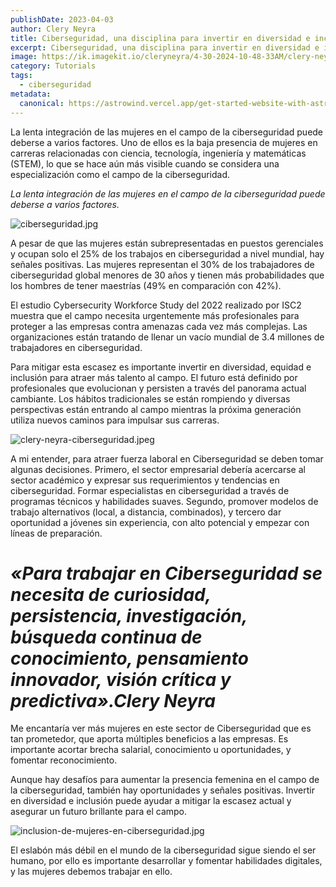 ```yaml
---
publishDate: 2023-04-03
author: Clery Neyra
title: Ciberseguridad, una disciplina para invertir en diversidad e inclusión
excerpt: Ciberseguridad, una disciplina para invertir en diversidad e inclusión
image: https://ik.imagekit.io/cleryneyra/4-30-2024-10-48-33AM/clery-neyra-ciberseguridad_z_GO0Ag3M.jpg
category: Tutorials
tags: 
  - ciberseguridad
metadata:
  canonical: https://astrowind.vercel.app/get-started-website-with-astro-tailwind-css
---
```


La lenta integración de las mujeres en el campo de la ciberseguridad puede deberse a varios factores. Uno de ellos es la baja presencia de mujeres en carreras relacionadas con ciencia, tecnología, ingeniería y matemáticas (STEM), lo que se hace aún más visible cuando se considera una especialización como el campo de la ciberseguridad.


_La lenta integración de las mujeres en el campo de la ciberseguridad puede deberse a varios factores._


![ciberseguridad.jpg](https://ik.imagekit.io/cleryneyra/4-30-2024-10-48-33AM/ciberseguridad__TPfBPH5L.jpg)


A pesar de que las mujeres están subrepresentadas en puestos gerenciales y ocupan solo el 25% de los trabajos en ciberseguridad a nivel mundial, hay señales positivas. Las mujeres representan el 30% de los trabajadores de ciberseguridad global menores de 30 años y tienen más probabilidades que los hombres de tener maestrías (49% en comparación con 42%).


El estudio Cybersecurity Workforce Study del 2022 realizado por ISC2 muestra que el campo necesita urgentemente más profesionales para proteger a las empresas contra amenazas cada vez más complejas. Las organizaciones están tratando de llenar un vacío mundial de 3.4 millones de trabajadores en ciberseguridad.


Para mitigar esta escasez es importante invertir en diversidad, equidad e inclusión para atraer más talento al campo. El futuro está definido por profesionales que evolucionan y persisten a través del panorama actual cambiante. Los hábitos tradicionales se están rompiendo y diversas perspectivas están entrando al campo mientras la próxima generación utiliza nuevos caminos para impulsar sus carreras.


![clery-neyra-ciberseguridad.jpeg](https://ik.imagekit.io/cleryneyra/4-30-2024-10-48-33AM/clery-neyra-ciberseguridad_bYaMrEtxHL.jpg)


A mi entender, para atraer fuerza laboral en Ciberseguridad se deben tomar algunas decisiones. Primero, el sector empresarial debería acercarse al sector académico y expresar sus requerimientos y tendencias en ciberseguridad. Formar especialistas en ciberseguridad a través de programas técnicos y habilidades suaves. Segundo, promover modelos de trabajo alternativos (local, a distancia, combinados), y tercero dar oportunidad a jóvenes sin experiencia, con alto potencial y empezar con líneas de preparación.


# _**«Para trabajar en Ciberseguridad se necesita de curiosidad, persistencia, investigación, búsqueda continua de conocimiento, pensamiento innovador, visión crítica y predictiva».Clery Neyra**_


Me encantaría ver más mujeres en este sector de Ciberseguridad que es tan prometedor, que aporta múltiples beneficios a las empresas. Es importante acortar brecha salarial, conocimiento u oportunidades, y fomentar reconocimiento.


Aunque hay desafíos para aumentar la presencia femenina en el campo de la ciberseguridad, también hay oportunidades y señales positivas. Invertir en diversidad e inclusión puede ayudar a mitigar la escasez actual y asegurar un futuro brillante para el campo.


![inclusion-de-mujeres-en-ciberseguridad.jpg](https://ik.imagekit.io/cleryneyra/4-30-2024-10-48-33AM/inclusion-de-mujeres-en-ciberseguridad_xRUyeyM13.jpg)


El eslabón más débil en el mundo de la ciberseguridad sigue siendo el ser humano, por ello es importante desarrollar y fomentar habilidades digitales, y las mujeres debemos trabajar en ello.

